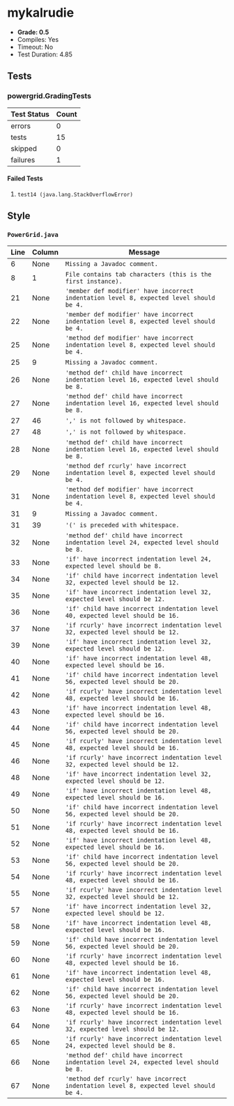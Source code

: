 # mykalrudie

+ **Grade: 0.5**
+ Compiles: Yes
+ Timeout:  No
+ Test Duration: 4.85

## Tests
### powergrid.GradingTests
| Test Status | Count |
| ----------- | ----- |
|errors|0|
|tests|15|
|skipped|0|
|failures|1|
#### Failed Tests
1. `test14 (java.lang.StackOverflowError)`

## Style
### `PowerGrid.java`
| Line | Column | Message |
| ---- | ------ | ------- |
| 6 | None | `Missing a Javadoc comment.` |
| 8 | 1 | `File contains tab characters (this is the first instance).` |
| 21 | None | `'member def modifier' have incorrect indentation level 8, expected level should be 4.` |
| 22 | None | `'member def modifier' have incorrect indentation level 8, expected level should be 4.` |
| 25 | None | `'method def modifier' have incorrect indentation level 8, expected level should be 4.` |
| 25 | 9 | `Missing a Javadoc comment.` |
| 26 | None | `'method def' child have incorrect indentation level 16, expected level should be 8.` |
| 27 | None | `'method def' child have incorrect indentation level 16, expected level should be 8.` |
| 27 | 46 | `',' is not followed by whitespace.` |
| 27 | 48 | `',' is not followed by whitespace.` |
| 28 | None | `'method def' child have incorrect indentation level 16, expected level should be 8.` |
| 29 | None | `'method def rcurly' have incorrect indentation level 8, expected level should be 4.` |
| 31 | None | `'method def modifier' have incorrect indentation level 8, expected level should be 4.` |
| 31 | 9 | `Missing a Javadoc comment.` |
| 31 | 39 | `'(' is preceded with whitespace.` |
| 32 | None | `'method def' child have incorrect indentation level 24, expected level should be 8.` |
| 33 | None | `'if' have incorrect indentation level 24, expected level should be 8.` |
| 34 | None | `'if' child have incorrect indentation level 32, expected level should be 12.` |
| 35 | None | `'if' have incorrect indentation level 32, expected level should be 12.` |
| 36 | None | `'if' child have incorrect indentation level 40, expected level should be 16.` |
| 37 | None | `'if rcurly' have incorrect indentation level 32, expected level should be 12.` |
| 39 | None | `'if' have incorrect indentation level 32, expected level should be 12.` |
| 40 | None | `'if' have incorrect indentation level 48, expected level should be 16.` |
| 41 | None | `'if' child have incorrect indentation level 56, expected level should be 20.` |
| 42 | None | `'if rcurly' have incorrect indentation level 48, expected level should be 16.` |
| 43 | None | `'if' have incorrect indentation level 48, expected level should be 16.` |
| 44 | None | `'if' child have incorrect indentation level 56, expected level should be 20.` |
| 45 | None | `'if rcurly' have incorrect indentation level 48, expected level should be 16.` |
| 46 | None | `'if rcurly' have incorrect indentation level 32, expected level should be 12.` |
| 48 | None | `'if' have incorrect indentation level 32, expected level should be 12.` |
| 49 | None | `'if' have incorrect indentation level 48, expected level should be 16.` |
| 50 | None | `'if' child have incorrect indentation level 56, expected level should be 20.` |
| 51 | None | `'if rcurly' have incorrect indentation level 48, expected level should be 16.` |
| 52 | None | `'if' have incorrect indentation level 48, expected level should be 16.` |
| 53 | None | `'if' child have incorrect indentation level 56, expected level should be 20.` |
| 54 | None | `'if rcurly' have incorrect indentation level 48, expected level should be 16.` |
| 55 | None | `'if rcurly' have incorrect indentation level 32, expected level should be 12.` |
| 57 | None | `'if' have incorrect indentation level 32, expected level should be 12.` |
| 58 | None | `'if' have incorrect indentation level 48, expected level should be 16.` |
| 59 | None | `'if' child have incorrect indentation level 56, expected level should be 20.` |
| 60 | None | `'if rcurly' have incorrect indentation level 48, expected level should be 16.` |
| 61 | None | `'if' have incorrect indentation level 48, expected level should be 16.` |
| 62 | None | `'if' child have incorrect indentation level 56, expected level should be 20.` |
| 63 | None | `'if rcurly' have incorrect indentation level 48, expected level should be 16.` |
| 64 | None | `'if rcurly' have incorrect indentation level 32, expected level should be 12.` |
| 65 | None | `'if rcurly' have incorrect indentation level 24, expected level should be 8.` |
| 66 | None | `'method def' child have incorrect indentation level 24, expected level should be 8.` |
| 67 | None | `'method def rcurly' have incorrect indentation level 8, expected level should be 4.` |

